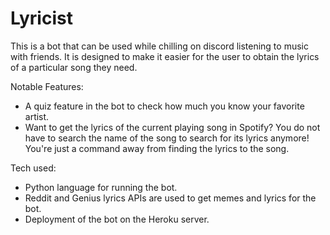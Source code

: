 # Lyricist

This is a bot that can be used while chilling on discord listening to music with friends. It is designed to make it easier for the user to obtain the lyrics of a particular song they need.

Notable Features:
- A quiz feature in the bot to check how much you know your favorite artist.
- Want to get the lyrics of the current playing song in Spotify? You do not have to search the name of the song to search for its lyrics anymore! You're just a command away from finding the lyrics to the song.

Tech used: 
- Python language for running the bot.
- Reddit and Genius lyrics APIs are used to get memes and lyrics for the bot.
- Deployment of the bot on the Heroku server.
